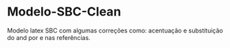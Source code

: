 # Modelo-SBC-Clean
Modelo latex SBC com algumas correções como: acentuação e substituição do and por e nas referências.  
